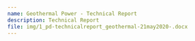```yaml
---
name: Geothermal Power - Technical Report
description: Technical Report
file: img/1_pd-technicalreport_geothermal-21may2020-.docx
---
```

